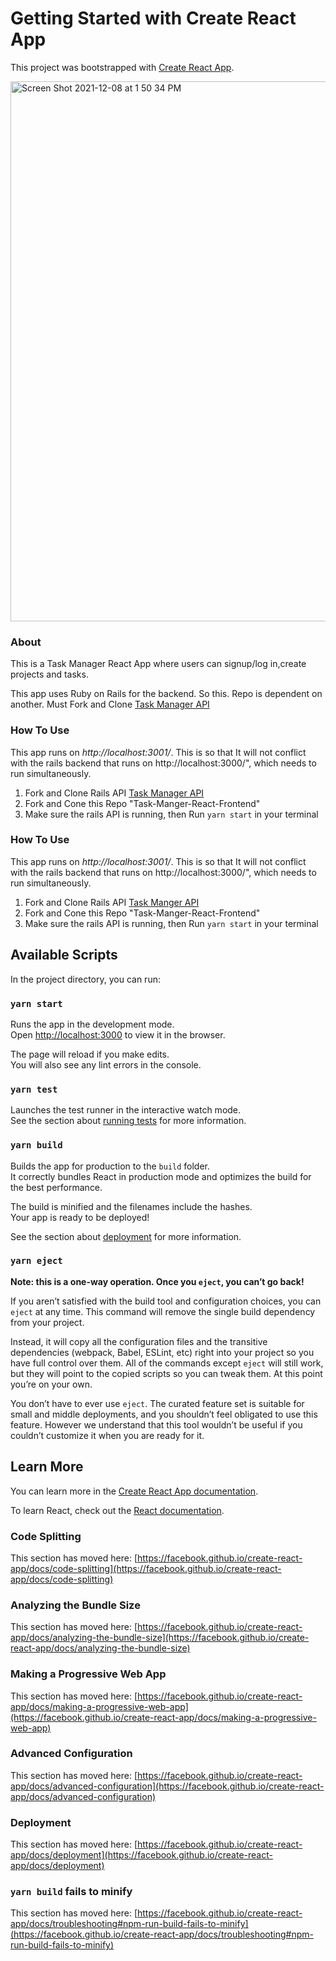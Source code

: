 # Getting Started with Create React App

This project was bootstrapped with [Create React App](https://github.com/facebook/create-react-app).

<img width="864" alt="Screen Shot 2021-12-08 at 1 50 34 PM" src="https://user-images.githubusercontent.com/75501648/145269113-1dcb9ae6-7c01-439b-afe3-0b58eab64d6d.png">

### About

This is a Task Manager React App where users can signup/log in,create projects and tasks.

This app uses Ruby on Rails for the backend. So this. Repo is dependent on another. 
Must Fork and Clone [Task Manager API](https://github.com/Bcharlotin1/Task-Manager-API)

### How To Use
This app runs on *http://localhost:3001/*. This is so that It will not conflict with the rails backend that runs on http://localhost:3000/",  which needs to run simultaneously.

1. Fork and Clone  Rails API [Task Manager API](https://github.com/Bcharlotin1/Task-Manager-API)
2. Fork and Cone this Repo "Task-Manger-React-Frontend"
3. Make sure the rails API is running, then Run `yarn start` in your terminal

### How To Use
This app runs on *http://localhost:3001/*. This is so that It will not conflict with the rails backend that runs on http://localhost:3000/",  which needs to run simultaneously.

1. Fork and Clone  Rails API [Task Manger API](https://github.com/Bcharlotin1/Task-Manager-API)
2. Fork and Cone this Repo "Task-Manger-React-Frontend"
3. Make sure the rails API is running, then Run `yarn start` in your terminal


## Available Scripts

In the project directory, you can run:

### `yarn start`

Runs the app in the development mode.\
Open [http://localhost:3000](http://localhost:3000) to view it in the browser.

The page will reload if you make edits.\
You will also see any lint errors in the console.

### `yarn test`

Launches the test runner in the interactive watch mode.\
See the section about [running tests](https://facebook.github.io/create-react-app/docs/running-tests) for more information.

### `yarn build`

Builds the app for production to the `build` folder.\
It correctly bundles React in production mode and optimizes the build for the best performance.

The build is minified and the filenames include the hashes.\
Your app is ready to be deployed!

See the section about [deployment](https://facebook.github.io/create-react-app/docs/deployment) for more information.

### `yarn eject`

**Note: this is a one-way operation. Once you `eject`, you can’t go back!**

If you aren’t satisfied with the build tool and configuration choices, you can `eject` at any time. This command will remove the single build dependency from your project.

Instead, it will copy all the configuration files and the transitive dependencies (webpack, Babel, ESLint, etc) right into your project so you have full control over them. All of the commands except `eject` will still work, but they will point to the copied scripts so you can tweak them. At this point you’re on your own.

You don’t have to ever use `eject`. The curated feature set is suitable for small and middle deployments, and you shouldn’t feel obligated to use this feature. However we understand that this tool wouldn’t be useful if you couldn’t customize it when you are ready for it.

## Learn More

You can learn more in the [Create React App documentation](https://facebook.github.io/create-react-app/docs/getting-started).

To learn React, check out the [React documentation](https://reactjs.org/).

### Code Splitting

This section has moved here: [https://facebook.github.io/create-react-app/docs/code-splitting](https://facebook.github.io/create-react-app/docs/code-splitting)

### Analyzing the Bundle Size

This section has moved here: [https://facebook.github.io/create-react-app/docs/analyzing-the-bundle-size](https://facebook.github.io/create-react-app/docs/analyzing-the-bundle-size)

### Making a Progressive Web App

This section has moved here: [https://facebook.github.io/create-react-app/docs/making-a-progressive-web-app](https://facebook.github.io/create-react-app/docs/making-a-progressive-web-app)

### Advanced Configuration

This section has moved here: [https://facebook.github.io/create-react-app/docs/advanced-configuration](https://facebook.github.io/create-react-app/docs/advanced-configuration)

### Deployment

This section has moved here: [https://facebook.github.io/create-react-app/docs/deployment](https://facebook.github.io/create-react-app/docs/deployment)

### `yarn build` fails to minify

This section has moved here: [https://facebook.github.io/create-react-app/docs/troubleshooting#npm-run-build-fails-to-minify](https://facebook.github.io/create-react-app/docs/troubleshooting#npm-run-build-fails-to-minify)
